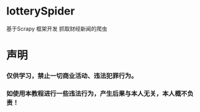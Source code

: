 # lotterySpider
基于Scrapy 框架开发 抓取财经新闻的爬虫 
# 声明
### 仅供学习，禁止一切商业活动、违法犯罪行为。
### 如使用本教程进行一些违法行为，产生后果与本人无关，本人概不负责！
